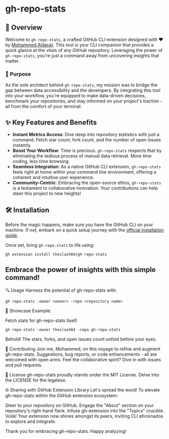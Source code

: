 # gh-repo-stats

## 🚀 Overview

Welcome to `gh-repo-stats`, a crafted GitHub CLI extension designed with ❤️ by [Mohammed Aldaraji](https://github.com/theslash84). This tool is your CLI companion that provides a quick glance at the vitals of any GitHub repository. Leveraging the power of `gh-repo-stats`, you're just a command away from uncovering insights that matter.

### 🎯 Purpose

As the sole architect behind `gh-repo-stats`, my mission was to bridge the gap between data accessibility and the developers. By integrating this tool into your workflow, you're equipped to make data-driven decisions, benchmark your repositories, and stay informed on your project's traction - all from the comfort of your terminal.

## ✨ Key Features and Benefits

- **Instant Metrics Access**: Dive deep into repository statistics with just a command. Fetch star count, fork count, and the number of open issues instantly.
- **Boost Your Workflow**: Time is precious. `gh-repo-stats` respects that by eliminating the tedious process of manual data retrieval. More time coding, less time browsing.
- **Seamless Integration**: As a native GitHub CLI extension, `gh-repo-stats` feels right at home within your command line environment, offering a coherent and intuitive user experience.
- **Community-Centric**: Embracing the open-source ethos, `gh-repo-stats` is a testament to collaborative innovation. Your contributions can help steer this project to new heights!

## 🛠 Installation

Before the magic happens, make sure you have the GitHub CLI on your machine. If not, embark on a quick setup journey with the [official installation guide](https://cli.github.com/manual/installation).

Once set, bring `gh-repo-stats` to life using:

```shell
gh extension install theslash84/gh-repo-stats
```
Embrace the power of insights with this simple command!
---
🔍 Usage
Harness the potential of gh-repo-stats with:
```
gh repo-stats -owner <owner> -repo <repository name>
```
🌟 Showcase Example:

Fetch stats for gh-repo-stats itself:
```
gh repo-stats -owner theslash84 -repo gh-repo-stats
```
Behold! The stars, forks, and open issues count unfold before your eyes.

🤝 Contributing
Join me, Mohammed, on this voyage to refine and augment gh-repo-stats. Suggestions, bug reports, or code enhancements - all are welcomed with open arms. Feel the collaborative spirit? Dive in with issues and pull requests.

📜 License
gh-repo-stats proudly stands under the MIT License. Delve into the LICENSE for the legalese.

🌐 Sharing with GitHub Extension Library
Let's spread the word! To elevate gh-repo-stats within the GitHub extension ecosystem:

Steer to your repository on GitHub.
Engage the "About" section on your repository's right-hand flank.
Infuse gh-extension into the "Topics" crucible.
Voilà! Your extension now shines amongst its peers, inviting CLI aficionados to explore and integrate.

Thank you for embracing gh-repo-stats. Happy analyzing!

